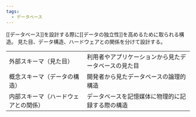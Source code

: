 ```yaml
---
tags:
  - データベース
---
```

[[データベース]]を設計する際に[[データの独立性]]を高めるために取られる構造。
見た目、データ構造、ハードウェアとの関係を分けて設計する。

|                                      |                                                      |
| ------------------------------------ | ---------------------------------------------------- |
| 外部スキーマ（見た目）               | 利用者やアプリケーションから見たデータベースの見た目 |
| 概念スキーマ（データの構造）         | 開発者から見たデータベースの論理的構造               |
| 内部スキーマ（ハードウェアとの関係） | データベースを記憶媒体に物理的に記録する際の構造     |

